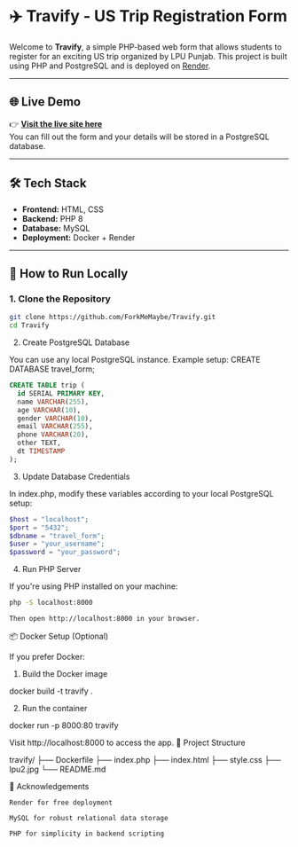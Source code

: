 # ✈️ Travify - US Trip Registration Form

Welcome to **Travify**, a simple PHP-based web form that allows students to register for an exciting US trip organized by LPU Punjab. This project is built using PHP and PostgreSQL and is deployed on [Render](https://render.com).

---

## 🌐 Live Demo

👉 **[Visit the live site here](https://travify.onrender.com)**  
You can fill out the form and your details will be stored in a PostgreSQL database.

---

## 🛠️ Tech Stack

- **Frontend:** HTML, CSS  
- **Backend:** PHP 8  
- **Database:** MySQL  
- **Deployment:** Docker + Render

---

## 🚀 How to Run Locally

### 1. Clone the Repository

```bash
git clone https://github.com/ForkMeMaybe/Travify.git
cd Travify
```


2. Create PostgreSQL Database

You can use any local PostgreSQL instance. Example setup:
CREATE DATABASE travel_form;

```sql
CREATE TABLE trip (
  id SERIAL PRIMARY KEY,
  name VARCHAR(255),
  age VARCHAR(10),
  gender VARCHAR(10),
  email VARCHAR(255),
  phone VARCHAR(20),
  other TEXT,
  dt TIMESTAMP
);
```

3. Update Database Credentials

In index.php, modify these variables according to your local PostgreSQL setup:

```php
$host = "localhost";
$port = "5432";
$dbname = "travel_form";
$user = "your_username";
$password = "your_password";
```

4. Run PHP Server

If you're using PHP installed on your machine:

```bash
php -S localhost:8000

Then open http://localhost:8000 in your browser.
```

📦 Docker Setup (Optional)

If you prefer Docker:
1. Build the Docker image

docker build -t travify .

2. Run the container

docker run -p 8000:80 travify

Visit http://localhost:8000 to access the app.
📁 Project Structure

travify/
├── Dockerfile
├── index.php
├── index.html
├── style.css
├── lpu2.jpg
└── README.md

🙌 Acknowledgements

    Render for free deployment

    MySQL for robust relational data storage

    PHP for simplicity in backend scripting
